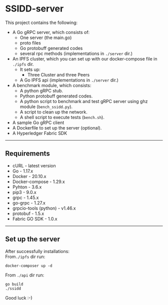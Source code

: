 # SSIDD-server

This project contains the following:
- A Go gRPC server, which consists of:
    - One server (the main.go)
    - proto files
    - Go protobuff generated codes 
    - several rpc methods (implementations in ```./server``` dir.)
- An IPFS cluster, which you can set up with our docker-compose file in ```./ipfs``` dir. 
    - It sets up:
        -   Three Cluster and three Peers
    - A Go IPFS api (implementations in ```./server``` dir.)
- A benchmark module, which consists:
    - A python gRPC stub.
    - Python protobuff generated codes.
    - A python script to benchmark and test gRPC server using ghz module (```bench_ssidd.py```).
    - A script to clean up the network.
    - A shell script to execute tests (```bench.sh```).
- A sample Go gRPC client
- A Dockerfile to set up the server (optional).
- A Hyperledger Fabric SDK

--- 

## Requirements
- cURL - latest version
- Go - 1.17.x
- Docker - 20.10.x
- Docker-compose - 1.29.x
- Pyhton - 3.6.x
- pip3 - 9.0.x
- grpc - 1.45.x
- go-grpc - 1.27.x
- grpcio-tools (python) - v1.46.x
- protobuf - 1.5.x
- Fabric GO SDK - 1.0.x

---

## Set up the server
After successfully installations:<br>
From```./ipfs``` dir run:<br>
```shell
docker-composer up -d
```
From ```./api``` dir run:<br>
```shell
go build
./ssidd
```
Good luck :-)<br>